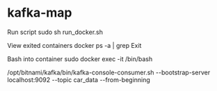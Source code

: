 # kafka-map
Run script
sudo sh run_docker.sh

View exited containers
docker ps -a | grep Exit

Bash into container
sudo docker exec -it <mycontainer> /bin/bash

/opt/bitnami/kafka/bin/kafka-console-consumer.sh --bootstrap-server localhost:9092 --topic car_data --from-beginning

